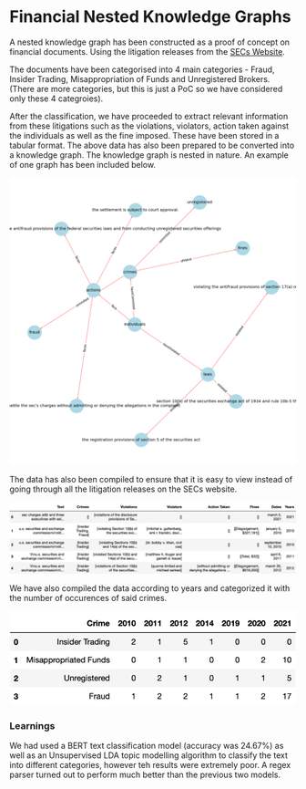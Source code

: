 # Financial Nested Knowledge Graphs

A nested knowledge graph has been constructed as a proof of concept on financial documents. Using the litigation releases from the [SECs Website](https://www.sec.gov/litigation/litreleases.htm).

The documents have been categorised into 4 main categories - Fraud, Insider Trading, Misappropriation of Funds and Unregistered Brokers. (There are more categories, but this is just a PoC so we have considered only these 4 categroies).

After the classification, we have proceeded to extract relevant information from these litigations such as the violations, violators, action taken against the individuals as well as the fine imposed. These have been stored in a tabular format. The above data has also been prepared to be converted into a knowledge graph. The knowledge graph is nested in nature.
An example of one graph has been included below. 

![Sample Knowledge Graph](/images/revamped_kg10.png)

The data has also been compiled to ensure that it is easy to view instead of going through all the litigation releases on the SECs website.

![Releases](/images/releases.png)

We have also compiled the data according to years and categorized it with the number of occurences of said crimes.

![Years](/images/years.png)

### Learnings

We had used a BERT text classification model (accuracy was 24.67%) as well as an Unsupervised LDA topic modelling algorithm to classify the text into different categories, however teh results were extremely poor. A regex parser turned out to perform much better than the previous two models. 

